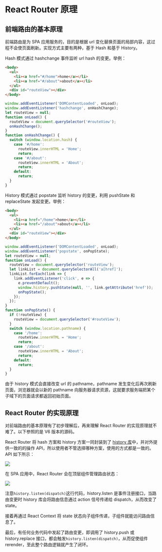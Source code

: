 # React Router 原理

## 前端路由的基本原理

前端路由是为 SPA 应用服务的，目的是根据 url 变化替换页面的局部内容，这过程不会使页面刷新。实现方式主要有两种，基于 Hash 和基于 History。

Hash 模式通过 hashchange 事件监听 url hash 的变更。举例：

```html
<body>
  <ul>
    <li><a href="#/home">home</a></li>
    <li><a href="#/about">about</a></li>
  </ul>
  <div id="routeView"></div>
</body>
```

```js
window.addEventListener('DOMContentLoaded', onLoad);
window.addEventListener('hashchange', onHashChange);
let routeView = null;
function onLoad() {
  routeView = document.querySelector('#routeView');
  onHashChange();
}
function onHashChange() {
  switch (window.location.hash) {
    case '#/home':
      routeView.innerHTML = 'Home';
      return;
    case '#/about':
      routeView.innerHTML = 'About';
      return;
    default:
      return;
  }
}
```

History 模式通过 popstate 监听 history 的变更，利用 pushState 和 replaceState 发起变更。举例：

```html
<body>
  <ul>
    <li><a href="/home">home</a></li>
    <li><a href="/about">about</a></li>
  </ul>
  <div id="routeView"></div>
</body>
```

```js
window.addEventListener('DOMContentLoaded', onLoad);
window.addEventListener('popstate', onPopState);
let routeView = null;
function onLoad() {
  routeView = document.querySelector('routeView');
  let linkList = document.querySelectorAll('a[href]');
  linkList.forEach(link => {
    link.addEventListener('click', e => {
      e.preventDefault();
      window.history.pushState(null, '', link.getAttribute('href'));
      onPopState();
    });
  });
}
function onPopState() {
  if (!routeView) {
    routeView = document.querySelector('#routeView');
  }
  switch (window.location.pathname) {
    case '/home':
      routeView.innerHTML = 'Home';
      return;
    case '/about':
      routeView.innerHTML = 'About';
      return;
    default:
      return;
  }
}
```

由于 history 模式会直接改变 url 的 pathname，pathname 发生变化后再次刷新页面，浏览器就会以新的 pathname 向服务器请求资源，这就要求服务端把某个子域下的页面请求都返回初始页面。

## React Router 的实现原理

对前端路由的基本原理有了初步理解后，再来理解 React Router 的实现原理就不难了。以下参照的是 V6 版本的源码。

React Router 将 hash 方案和 history 方案一同封装到了 [history 库](https://github.com/ReactTraining/history)中，并对外提供一致的的操作 API，所以使用者不管选择哪种方案，使用的方式都是一致的。API 如下所示：

![](@images/reactrouter_3.jpg)

在 SPA 应用中，React Router 会在顶层组件管理路由状态：

![](@images/reactrouter_1.png)

注意`history.listen(dispatch)`这行代码，history.listen 是事件注册接口，当路由变更时 history 库会将路由信息通过 action 信号传递给 dispatch，从而改变了 state。

接着再通过 React Context 将 state 状态向子组件传递，子组件就能访问路由信息了。

最后，有任何业务代码中发起了路由变更，即调用了 history.push 或 history.replace 接口，都会触发`history.listen(dispatch)`，从而促使组件 rerender，至此整个路由逻辑就产生了闭环。

